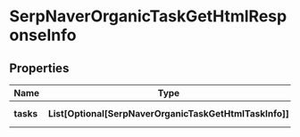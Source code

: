 # SerpNaverOrganicTaskGetHtmlResponseInfo


## Properties

| Name | Type | Description | Notes |
|------------ | ------------- | ------------- | -------------|
**tasks** | **List[Optional[SerpNaverOrganicTaskGetHtmlTaskInfo]]** | array of tasks |[optional]|